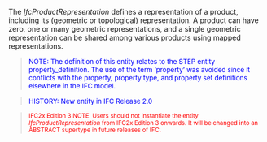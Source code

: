 ﻿The _IfcProductRepresentation_ defines a representation of a product, including its (geometric or topological) representation. A product can have zero, one or many geometric representations, and a single geometric representation can be shared among various products using mapped representations.

> <font color="#0000ff" size="-1">NOTE:
The definition of
this entity relates to the STEP entity property_definition. The use of
the term &lsquo;property&rsquo; was avoided since it conflicts
with the
property, property type, and property set definitions elsewhere in the
IFC model. </font>

> <font color="#0000ff" size="-1">HISTORY:
New entity in
IFC Release 2.0<br>
  </font>

> <small><font color="#ff0000">IFC2x
Edition 3 NOTE&nbsp;
Users should not instantiate the
entity <i>IfcProductRepresentation</i> from IFC2x Edition 3
onwards. It will be changed into an ABSTRACT supertype in future
releases of IFC.</font></small>
